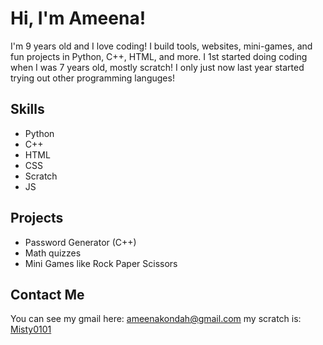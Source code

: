 # Hi, I'm Ameena! 

I'm 9 years old and I love coding! 
I build tools, websites, mini-games, and fun projects in Python, C++, HTML, and more.
I 1st started doing coding when I was 7 years old, mostly scratch! I only just now last year started
trying out other programming languges!

##  Skills
- Python 
- C++ 
- HTML
- CSS
- Scratch
- JS

## Projects
- Password Generator (C++)
- Math quizzes
- Mini Games like Rock Paper Scissors

## Contact Me
You can see my gmail here: [ameenakondah@gmail.com](https://mail.google.com/mail/u/0/#inbox)
my scratch is: [Misty0101](https://scratch.mit.edu/users/Misty0101/)
